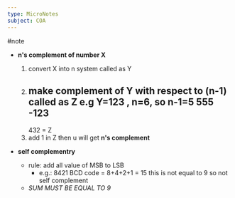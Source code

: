 ```yaml
---
type: MicroNotes
subject: COA
---
```

#note
- **n's complement of number X**
	1. convert X into n system called as Y
	2. make complement of Y with respect to (n-1) called as Z
		e.g Y=123 , n=6, so n-1=5
		  555
		-123
		-----
		432 = Z
	3. add 1 in Z then u will get **n's complement**

- **self complementry**
	- rule: add all value of MSB to LSB
		- e.g.: 8421 BCD code = 8+4+2+1 = 15
		  this is not equal to 9 so not self complement
	- *SUM MUST BE EQUAL TO 9*
		  

